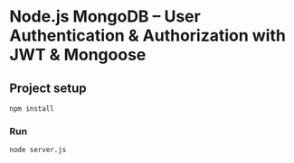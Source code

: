 # Node.js MongoDB – User Authentication & Authorization with JWT & Mongoose

## Project setup
```
npm install
```
### Run
```
node server.js
```
